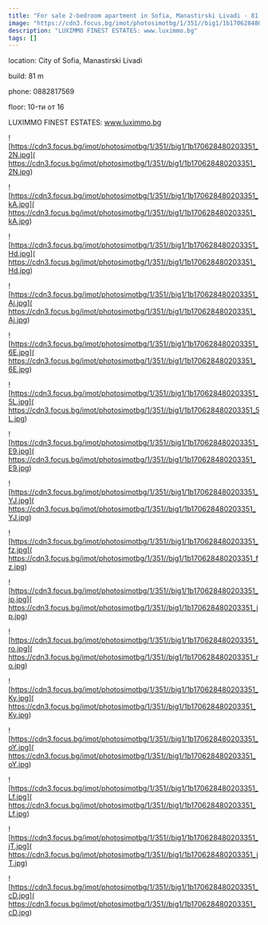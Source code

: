 ```yaml
---
title: "For sale 2-bedroom apartment in Sofia, Manastirski Livadi - 81 sq.m / 288700 EUR :: imot.bg Ad"
image: "https://cdn3.focus.bg/imot/photosimotbg/1/351//big1/1b170628480203351_Po.jpg"
description: "LUXIMMO FINEST ESTATES: www.luximmo.bg"
tags: []
---
```


location: City of Sofia, Manastirski Livadi

build: 81 m

phone: 0882817569

floor: 10-ти от 16

LUXIMMO FINEST ESTATES: www.luximmo.bg


![https://cdn3.focus.bg/imot/photosimotbg/1/351//big1/1b170628480203351_2N.jpg]( https://cdn3.focus.bg/imot/photosimotbg/1/351//big1/1b170628480203351_2N.jpg)


![https://cdn3.focus.bg/imot/photosimotbg/1/351//big1/1b170628480203351_kA.jpg]( https://cdn3.focus.bg/imot/photosimotbg/1/351//big1/1b170628480203351_kA.jpg)


![https://cdn3.focus.bg/imot/photosimotbg/1/351//big1/1b170628480203351_Hd.jpg]( https://cdn3.focus.bg/imot/photosimotbg/1/351//big1/1b170628480203351_Hd.jpg)


![https://cdn3.focus.bg/imot/photosimotbg/1/351//big1/1b170628480203351_Aj.jpg]( https://cdn3.focus.bg/imot/photosimotbg/1/351//big1/1b170628480203351_Aj.jpg)


![https://cdn3.focus.bg/imot/photosimotbg/1/351//big1/1b170628480203351_6E.jpg]( https://cdn3.focus.bg/imot/photosimotbg/1/351//big1/1b170628480203351_6E.jpg)


![https://cdn3.focus.bg/imot/photosimotbg/1/351//big1/1b170628480203351_5L.jpg]( https://cdn3.focus.bg/imot/photosimotbg/1/351//big1/1b170628480203351_5L.jpg)


![https://cdn3.focus.bg/imot/photosimotbg/1/351//big1/1b170628480203351_E9.jpg]( https://cdn3.focus.bg/imot/photosimotbg/1/351//big1/1b170628480203351_E9.jpg)


![https://cdn3.focus.bg/imot/photosimotbg/1/351//big1/1b170628480203351_YJ.jpg]( https://cdn3.focus.bg/imot/photosimotbg/1/351//big1/1b170628480203351_YJ.jpg)


![https://cdn3.focus.bg/imot/photosimotbg/1/351//big1/1b170628480203351_fz.jpg]( https://cdn3.focus.bg/imot/photosimotbg/1/351//big1/1b170628480203351_fz.jpg)


![https://cdn3.focus.bg/imot/photosimotbg/1/351//big1/1b170628480203351_jp.jpg]( https://cdn3.focus.bg/imot/photosimotbg/1/351//big1/1b170628480203351_jp.jpg)


![https://cdn3.focus.bg/imot/photosimotbg/1/351//big1/1b170628480203351_ro.jpg]( https://cdn3.focus.bg/imot/photosimotbg/1/351//big1/1b170628480203351_ro.jpg)


![https://cdn3.focus.bg/imot/photosimotbg/1/351//big1/1b170628480203351_Ky.jpg]( https://cdn3.focus.bg/imot/photosimotbg/1/351//big1/1b170628480203351_Ky.jpg)


![https://cdn3.focus.bg/imot/photosimotbg/1/351//big1/1b170628480203351_oY.jpg]( https://cdn3.focus.bg/imot/photosimotbg/1/351//big1/1b170628480203351_oY.jpg)


![https://cdn3.focus.bg/imot/photosimotbg/1/351//big1/1b170628480203351_Lf.jpg]( https://cdn3.focus.bg/imot/photosimotbg/1/351//big1/1b170628480203351_Lf.jpg)


![https://cdn3.focus.bg/imot/photosimotbg/1/351//big1/1b170628480203351_jT.jpg]( https://cdn3.focus.bg/imot/photosimotbg/1/351//big1/1b170628480203351_jT.jpg)


![https://cdn3.focus.bg/imot/photosimotbg/1/351//big1/1b170628480203351_cD.jpg]( https://cdn3.focus.bg/imot/photosimotbg/1/351//big1/1b170628480203351_cD.jpg)


